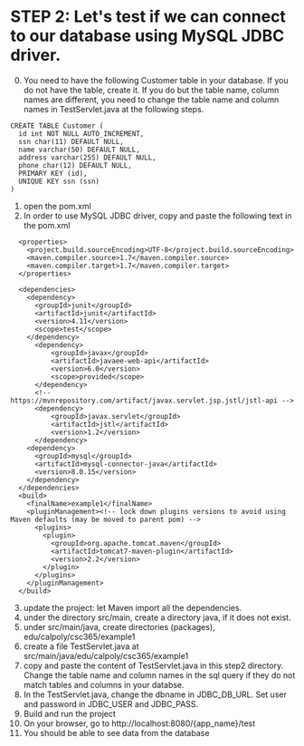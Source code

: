 # STEP 2: Let's test if we can connect to our database using MySQL JDBC driver.
0. You need to have the following Customer table in your database. If you do not have the table, create it. If you do but the table name, column names are different, you need to change the table name and column names in TestServlet.java at the following steps.
```
CREATE TABLE Customer (
  id int NOT NULL AUTO_INCREMENT,
  ssn char(11) DEFAULT NULL,
  name varchar(50) DEFAULT NULL,
  address varchar(255) DEFAULT NULL,
  phone char(12) DEFAULT NULL,
  PRIMARY KEY (id),
  UNIQUE KEY ssn (ssn)
)
```
1. open the pom.xml
2. In order to use MySQL JDBC driver, copy and paste the following text in the pom.xml
``` 
  <properties>
    <project.build.sourceEncoding>UTF-8</project.build.sourceEncoding>
    <maven.compiler.source>1.7</maven.compiler.source>
    <maven.compiler.target>1.7</maven.compiler.target>
  </properties>

  <dependencies>
    <dependency>
      <groupId>junit</groupId>
      <artifactId>junit</artifactId>
      <version>4.11</version>
      <scope>test</scope>
    </dependency>
      <dependency>
          <groupId>javax</groupId>
          <artifactId>javaee-web-api</artifactId>
          <version>6.0</version>
          <scope>provided</scope>
      </dependency>
      <!-- https://mvnrepository.com/artifact/javax.servlet.jsp.jstl/jstl-api -->
      <dependency>
          <groupId>javax.servlet</groupId>
          <artifactId>jstl</artifactId>
          <version>1.2</version>
      </dependency>
    <dependency>
      <groupId>mysql</groupId>
      <artifactId>mysql-connector-java</artifactId>
      <version>8.0.15</version>
    </dependency>
  </dependencies>
  <build>
    <finalName>example1</finalName>
    <pluginManagement><!-- lock down plugins versions to avoid using Maven defaults (may be moved to parent pom) -->
      <plugins>
        <plugin>
          <groupId>org.apache.tomcat.maven</groupId>
          <artifactId>tomcat7-maven-plugin</artifactId>
          <version>2.2</version>
        </plugin>
      </plugins>
    </pluginManagement>
  </build>
  ```

3. update the project: let Maven import all the dependencies.
4. under the directory src/main, create a directory java, if it does not exist.
5. under src/main/java, create directories (packages), edu/calpoly/csc365/example1
6. create a file TestServlet.java at src/main/java/edu/calpoly/csc365/example1
7. copy and paste the content of TestServlet.java in this step2 directory. Change the table name and column names in the sql query if they do not match tables and columns in your databse. 
8. In the TestServlet.java, change the dbname in JDBC_DB_URL. Set user and password in JDBC_USER and JDBC_PASS.
9. Build and run the project
10. On your browser, go to http://localhost:8080/{app_name}/test
11. You should be able to see data from the database

